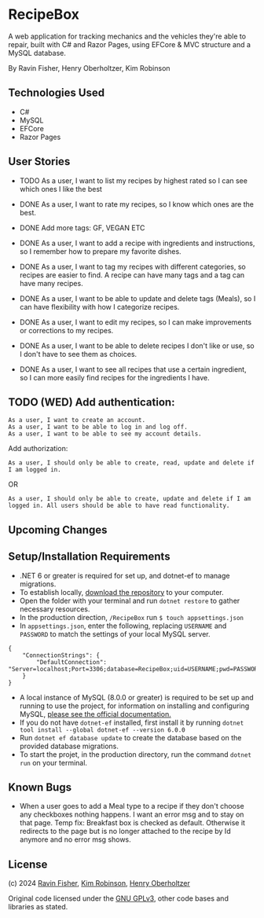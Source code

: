 # RecipeBox

A web application for tracking mechanics and the vehicles they're able to repair, built with C# and Razor Pages, using EFCore & MVC structure and a MySQL database.

By Ravin Fisher, Henry Oberholtzer, Kim Robinson

## Technologies Used

- C#
- MySQL
- EFCore
- Razor Pages

## User Stories
* TODO   As a user, I want to list my recipes by highest rated so I can see which ones I like the best

* DONE   As a user, I want to rate my recipes, so I know which ones are the best.

* DONE Add more tags: GF, VEGAN ETC

* DONE  As a user, I want to add a recipe with ingredients and instructions, so I remember how to prepare my favorite dishes.

* DONE As a user, I want to tag my recipes with different categories, so recipes are easier to find. A recipe can have many tags and a tag can have many recipes.

* DONE  As a user, I want to be able to update and delete tags (Meals), so I can have flexibility with how I categorize recipes.

* DONE As a user, I want to edit my recipes, so I can make improvements or corrections to my recipes.

* DONE As a user, I want to be able to delete recipes I don't like or use, so I don't have to see them as choices.
   
* DONE   As a user, I want to see all recipes that use a certain ingredient, so I can more easily find recipes for the ingredients I have.

## TODO (WED) Add authentication:

    As a user, I want to create an account.
    As a user, I want to be able to log in and log off.
    As a user, I want to be able to see my account details.

Add authorization:

    As a user, I should only be able to create, read, update and delete if I am logged in. 

OR

    As a user, I should only be able to create, update and delete if I am logged in. All users should be able to have read functionality.

## Upcoming Changes


## Setup/Installation Requirements

- .NET 6 or greater is required for set up, and dotnet-ef to manage migrations.
- To establish locally, [download the repository](https://github.com/henry-oberholtzer/RecipeBox/archive/refs/heads/main.zip) to your computer.
- Open the folder with your terminal and run `dotnet restore` to gather necessary resources.
- In the production direction, `/RecipeBox` run `$ touch appsettings.json`
- In `appsettings.json`, enter the following, replacing `USERNAME` and `PASSWORD` to match the settings of your local MySQL server.
  
```
{
    "ConnectionStrings": {
        "DefaultConnection": "Server=localhost;Port=3306;database=RecipeBox;uid=USERNAME;pwd=PASSWORD;"
    }
}
```
- A local instance of MySQL (8.0.0 or greater) is required to be set up and running to use the project, for information on installing and configuring MySQL, [please see the official documentation.](https://dev.mysql.com/doc/mysql-installation-excerpt/8.3/en/)
- If you do not have `dotnet-ef` installed, first install it by running `dotnet tool install --global dotnet-ef --version 6.0.0`
- Run `dotnet ef database update` to create the database based on the provided database migrations.
- To start the projet, in the production directory, run the command `dotnet run` on your terminal.

## Known Bugs
* When a user goes to add a Meal type to a recipe if they don't choose any checkboxes nothing happens. I want an error msg and to stay on that page.  Temp fix: Breakfast box is checked as default. Otherwise it redirects to the page but is no longer attached to the recipe by Id anymore and no error msg shows.


## License

(c) 2024 [Ravin Fisher](), [Kim Robinson](), [Henry Oberholtzer](https://www.henryoberholtzer.com/)

Original code licensed under the [GNU GPLv3](https://www.gnu.org/licenses/gpl-3.0.en.html#license), other code bases and libraries as stated.
